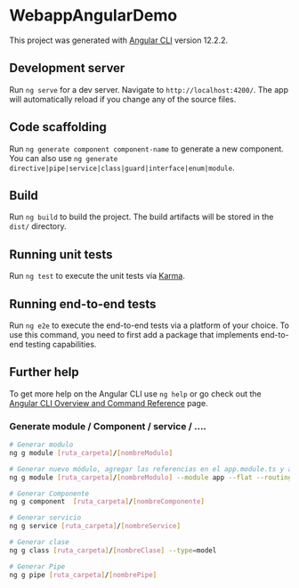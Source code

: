 # WebappAngularDemo

This project was generated with [Angular CLI](https://github.com/angular/angular-cli) version 12.2.2.

## Development server

Run `ng serve` for a dev server. Navigate to `http://localhost:4200/`. The app will automatically reload if you change any of the source files.

## Code scaffolding

Run `ng generate component component-name` to generate a new component. You can also use `ng generate directive|pipe|service|class|guard|interface|enum|module`.

## Build

Run `ng build` to build the project. The build artifacts will be stored in the `dist/` directory.

## Running unit tests

Run `ng test` to execute the unit tests via [Karma](https://karma-runner.github.io).

## Running end-to-end tests

Run `ng e2e` to execute the end-to-end tests via a platform of your choice. To use this command, you need to first add a package that implements end-to-end testing capabilities.

## Further help

To get more help on the Angular CLI use `ng help` or go check out the [Angular CLI Overview and Command Reference](https://angular.io/cli) page.

### Generate module / Component / service / ....

```bash
# Generar modulo
ng g module [ruta_carpeta]/[nombreModulo]

# Generar nuevo módulo, agregar las referencias en el app.module.ts y agregar una configuración de routing
ng g module [ruta_carpeta]/[nombreModulo] --module app --flat --routing

# Generar Componente
ng g component  [ruta_carpeta]/[nombreComponente]

# Generar servicio
ng g service [ruta_carpeta]/[nombreService]

# Generar clase
ng g class [ruta_carpeta]/[nombreClase] --type=model

# Generar Pipe
ng g pipe [ruta_carpeta]/[nombrePipe]
```

